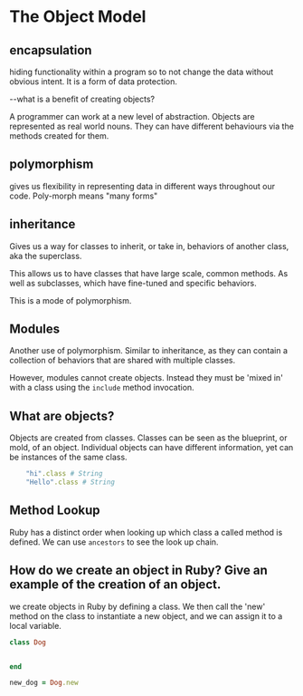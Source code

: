 # The Object Model

## encapsulation
	
hiding functionality within a program so to not change the data without obvious intent. It is a form of data protection.


--what is a benefit of creating objects?

A programmer can work at a new level of abstraction. Objects are represented as real world nouns. They can have different behaviours via the methods created for them.


## polymorphism

gives us flexibility in representing data in different ways throughout our code. Poly-morph means "many forms"
	
## inheritance
Gives us a way for classes to inherit, or take in, behaviors of another class, aka the superclass. 

This allows us to have classes that have large scale, common methods. As well as subclasses, which have fine-tuned and specific behaviors.

This is a mode of polymorphism.

## Modules

Another use of polymorphism. Similar to inheritance, as they can contain a collection of behaviors that are shared with multiple classes. 

However, modules cannot create objects. Instead they must be 'mixed in' with a class using the `include` method invocation.

## What are objects?

Objects are created from classes. Classes can be seen as the blueprint, or mold, of an object. Individual objects can have different information, yet can be instances of the same class.

```ruby
	"hi".class # String
	"Hello".class # String
```
 
## Method Lookup

Ruby has a distinct order when looking up which class a called method is defined. We can use `ancestors` to see the look up chain.

## How do we create an object in Ruby? Give an example of the creation of an object.

we create objects in Ruby by defining a class. We then call the 'new' method on the class to instantiate a new object, and we can assign it to a local variable. 

```ruby
class Dog


end

new_dog = Dog.new
```
